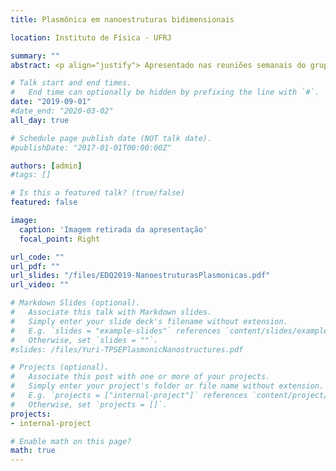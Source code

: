 ```yaml
---
title: Plasmônica em nanoestruturas bidimensionais

location: Instituto de Física - UFRJ

summary: ""
abstract: <p align="justify"> Apresentado nas reuniões semanais do grupo de eletrodinâmica quântica em baixas energias do IF-UFRJ.</p>

# Talk start and end times.
#   End time can optionally be hidden by prefixing the line with `#`.
date: "2019-09-01"
#date_end: "2020-03-02"
all_day: true

# Schedule page publish date (NOT talk date).
#publishDate: "2017-01-01T00:00:00Z"

authors: [admin]
#tags: []

# Is this a featured talk? (true/false)
featured: false

image:
  caption: 'Imagem retirada da apresentação'
  focal_point: Right

url_code: ""
url_pdf: ""
url_slides: "/files/EDQ2019-NanoestruturasPlasmonicas.pdf"
url_video: ""

# Markdown Slides (optional).
#   Associate this talk with Markdown slides.
#   Simply enter your slide deck's filename without extension.
#   E.g. `slides = "example-slides"` references `content/slides/example-slides.md`.
#   Otherwise, set `slides = ""`.
#slides: /files/Yuri-TPSEPlasmonicNanostructures.pdf

# Projects (optional).
#   Associate this post with one or more of your projects.
#   Simply enter your project's folder or file name without extension.
#   E.g. `projects = ["internal-project"]` references `content/project/deep-learning/index.md`.
#   Otherwise, set `projects = []`.
projects:
- internal-project

# Enable math on this page?
math: true
---
```

